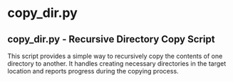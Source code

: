 # copy_dir.py

## copy_dir.py - Recursive Directory Copy Script

This script provides a simple way to recursively copy the contents of one directory to another.
It handles creating necessary directories in the target location and reports progress during the copying process.
